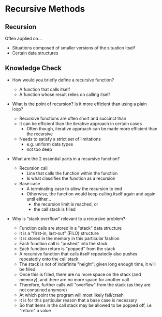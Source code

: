 # Recursive Methods

## Recursion

Often applied on...

- Situations composed of smaller versions of the situation itself
- Certain data structures

## Knowledge Check

- How would you briefly define a recursive function?

  - A function that calls itself
  - A function whose result relies on calling itself

- What is the point of recursion? Is it more efficient than using a plain loop?

  - Recursive functions are often short and succinct than
  - It can be efficient than the iterative approach in certain cases
    - Often though, iterative approach can be made more efficient than the recursive
  - Needs to satisfy a strict set of limitations
    - e.g. uniform data types
    - not too deep

- What are the 2 essential parts in a recursive function?

  - Recursion call
    - Line that calls the function within the function
    - Is what classifies the function as a recursion
  - Base case
    - A terminating case to allow the recursion to end
    - Otherwise, the function would keep calling itself again and again until either...
      - the recursion limit is reached, or
      - the call stack is filled

- Why is “stack overflow” relevant to a recursive problem?

  - Function calls are stored in a "stack" data structure
  - It is a "first-in, last-out" (FILO) structure
  - It is stored in the memory in this particular fashion
  - Each function call is "pushed" into the stack
  - Each function return is "popped" from the stack
  - A recursive function that calls itself repeatedly also pushes repeatedly onto the call stack
  - The stack is not of indefinite "height"; given long enough time, it will be filled
  - Once this is filled, there are no more space on the stack (and memory), and there are no more space for another call
  - Therefore, further calls will "overflow" from the stack (as they are not contained anymore)
  - At which point the program will most likely fail/crash
  - It is for this particular reason that a base case is necessary
  - So that items in the call stack may be allowed to be popped off, i.e "return" a value
